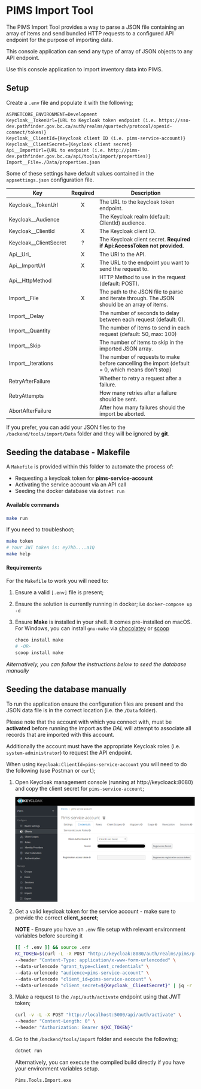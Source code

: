 # PIMS Import Tool

The PIMS Import Tool provides a way to parse a JSON file containing an array of items and send bundled HTTP requests to a configured API endpoint for the purpose of importing data.

This console application can send any type of array of JSON objects to any API endpoint.

Use this console application to import inventory data into PIMS.

## Setup

Create a `.env` file and populate it with the following;

```
ASPNETCORE_ENVIRONMENT=Development
Keycloak__TokenUrl={URL to Keycloak token endpoint (i.e. https://sso-dev.pathfinder.gov.bc.ca/auth/realms/quartech/protocol/openid-connect/token)}
Keycloak__ClientId={Keycloak client ID (i.e. pims-service-account)}
Keycloak__ClientSecret={Keycloak client secret}
Api__ImportUrl={URL to endpoint (i.e. http://pims-dev.pathfinder.gov.bc.ca/api/tools/import/properties)}
Import__File=./Data/properties.json
```

Some of these settings have default values contained in the `appsettings.json` configuration file.

| Key                      | Required | Description                                                                                       |
| ------------------------ | :------: | ------------------------------------------------------------------------------------------------- |
| Keycloak\_\_TokenUrl     |    X     | The URL to the keycloak token endpoint.                                                           |
| Keycloak\_\_Audience     |          | The Keycloak realm (default: ClientId) audience.                                                  |
| Keycloak\_\_ClientId     |    X     | The Keycloak client ID.                                                                           |
| Keycloak\_\_ClientSecret |    ?     | The Keycloak client secret. **Required if Api:AccessToken not provided.**                         |
| Api\_\_Uri\_             |    X     | The URI to the API.                                                                               |
| Api\_\_ImportUrl         |    X     | The URL to the endpoint you want to send the request to.                                          |
| Api\_\_HttpMethod        |          | HTTP Method to use in the request (default: POST).                                                |
| Import\_\_File           |    X     | The path to the JSON file to parse and iterate through. The JSON should be an array of items.     |
| Import\_\_Delay          |          | The number of seconds to delay between each request (default: 0).                                 |
| Import\_\_Quantity       |          | The number of items to send in each request (default: 50, max: 100)                               |
| Import\_\_Skip           |          | The number of items to skip in the imported JSON array.                                           |
| Import\_\_Iterations     |          | The number of requests to make before cancelling the import (default = 0, which means don't stop) |
| RetryAfterFailure        |          | Whether to retry a request after a failure.                                                       |
| RetryAttempts            |          | How many retries after a failure should be sent.                                                  |
| AbortAfterFailure        |          | After how many failures should the import be aborted.                                             |

If you prefer, you can add your JSON files to the `/backend/tools/import/Data` folder and they will be ignored by **git**.

## Seeding the database - Makefile

A `Makefile` is provided within this folder to automate the process of:

- Requesting a keycloak token for **pims-service-account**
- Activating the service account via an API call
- Seeding the docker database via `dotnet run`

#### Available commands

```bash
make run
```

If you need to troubleshoot;

```bash
make token
# Your JWT token is: ey7hb....a1Q
make help
```

#### Requirements

For the `Makefile` to work you will need to:

1. Ensure a valid `[.env]` file is present;

2. Ensure the solution is currently running in docker; i.e `docker-compose up -d`

3. Ensure **Make** is installed in your shell. It comes pre-installed on macOS. For Windows, you can install `gnu-make` via [chocolatey](https://chocolatey.org/) or [scoop](https://scoop.sh/)

   ```bash
   choco install make
   # -OR-
   scoop install make
   ```

_Alternatively, you can follow the instructions below to seed the database manually_

## Seeding the database manually

To run the application ensure the configuration files are present and the JSON data file is in the correct location (i.e. the `/Data` folder).

Please note that the account with which you connect with, must be **activated** before running the import as the _DAL_ will attempt to associate all records that are imported with this account.

Additionally the account must have the appropriate Keycloak roles (i.e. `system-administrator`) to request the API endpoint.

When using `Keycloak:ClientId=pims-service-account` you will need to do the following (use Postman or `curl`);

1. Open Keycloak management console (running at http://keycloack:8080) and copy the client secret for `pims-service-account`;

   ![keycloak console](keycloak-service-account.png)

2. Get a valid keycloak token for the service account - make sure to provide the correct **client_secret**;

   **NOTE** - Ensure you have an `.env` file setup with relevant environment variables before sourcing it

   ```bash
   [[ -f .env ]] && source .env
   KC_TOKEN=$(curl -L -X POST "http://keycloak:8080/auth/realms/pims/protocol/openid-connect/token" \
   --header "Content-Type: application/x-www-form-urlencoded" \
   --data-urlencode "grant_type=client_credentials" \
   --data-urlencode "audience=pims-service-account" \
   --data-urlencode "client_id=pims-service-account" \
   --data-urlencode "client_secret=${Keycloak__ClientSecret}" | jq -r '.access_token')
   ```

3. Make a request to the `/api/auth/activate` endpoint using that JWT token;

   ```bash
   curl -v -L -X POST "http://localhost:5000/api/auth/activate" \
   --header "Content-Length: 0" \
   --header "Authorization: Bearer ${KC_TOKEN}"
   ```

4. Go to the `/backend/tools/import` folder and execute the following;

   ```bash
   dotnet run
   ```

   Alternatively, you can execute the compiled build directly if you have your environment variables setup.

   ```bash
   Pims.Tools.Import.exe
   ```
